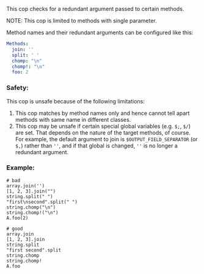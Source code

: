 This cop checks for a redundant argument passed to certain methods.

NOTE: This cop is limited to methods with single parameter.

Method names and their redundant arguments can be configured like this:

```yaml
Methods:
  join: ''
  split: ' '
  chomp: "\n"
  chomp!: "\n"
  foo: 2
```

### Safety:

This cop is unsafe because of the following limitations:

1. This cop matches by method names only and hence cannot tell apart
   methods with same name in different classes.
2. This cop may be unsafe if certain special global variables (e.g. `$;`, `$/`) are set.
   That depends on the nature of the target methods, of course. For example, the default
   argument to join is `$OUTPUT_FIELD_SEPARATOR` (or `$,`) rather than `''`, and if that
   global is changed, `''` is no longer a redundant argument.

### Example:
    # bad
    array.join('')
    [1, 2, 3].join("")
    string.split(" ")
    "first\nsecond".split(" ")
    string.chomp("\n")
    string.chomp!("\n")
    A.foo(2)

    # good
    array.join
    [1, 2, 3].join
    string.split
    "first second".split
    string.chomp
    string.chomp!
    A.foo